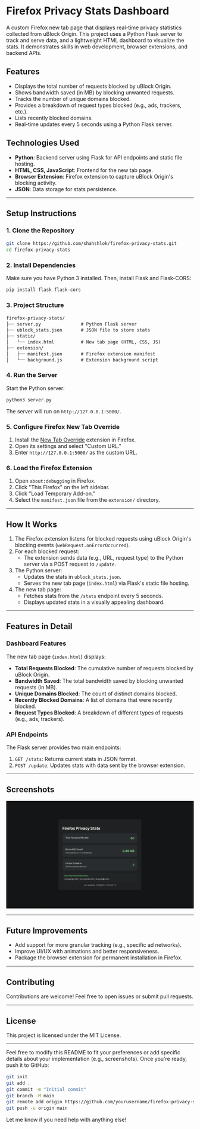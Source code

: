 
# **Firefox Privacy Stats Dashboard**

A custom Firefox new tab page that displays real-time privacy statistics collected from uBlock Origin. This project uses a Python Flask server to track and serve data, and a lightweight HTML dashboard to visualize the stats. It demonstrates skills in web development, browser extensions, and backend APIs.

## **Features**
- Displays the total number of requests blocked by uBlock Origin.
- Shows bandwidth saved (in MB) by blocking unwanted requests.
- Tracks the number of unique domains blocked.
- Provides a breakdown of request types blocked (e.g., ads, trackers, etc.).
- Lists recently blocked domains.
- Real-time updates every 5 seconds using a Python Flask server.

## **Technologies Used**
- **Python**: Backend server using Flask for API endpoints and static file hosting.
- **HTML, CSS, JavaScript**: Frontend for the new tab page.
- **Browser Extension**: Firefox extension to capture uBlock Origin's blocking activity.
- **JSON**: Data storage for stats persistence.

---

## **Setup Instructions**

### **1. Clone the Repository**
```bash
git clone https://github.com/shahshlok/firefox-privacy-stats.git
cd firefox-privacy-stats
```

### **2. Install Dependencies**
Make sure you have Python 3 installed. Then, install Flask and Flask-CORS:
```bash
pip install flask flask-cors
```

### **3. Project Structure**
```plaintext
firefox-privacy-stats/
├── server.py               # Python Flask server
├── ublock_stats.json       # JSON file to store stats
├── static/
│   └── index.html          # New tab page (HTML, CSS, JS)
├── extension/
│   ├── manifest.json       # Firefox extension manifest
│   └── background.js       # Extension background script
```

### **4. Run the Server**
Start the Python server:
```bash
python3 server.py
```
The server will run on `http://127.0.0.1:5000/`.

### **5. Configure Firefox New Tab Override**
1. Install the [New Tab Override](https://addons.mozilla.org/en-US/firefox/addon/new-tab-override/) extension in Firefox.
2. Open its settings and select "Custom URL."
3. Enter `http://127.0.0.1:5000/` as the custom URL.

### **6. Load the Firefox Extension**
1. Open `about:debugging` in Firefox.
2. Click "This Firefox" on the left sidebar.
3. Click "Load Temporary Add-on."
4. Select the `manifest.json` file from the `extension/` directory.

---

## **How It Works**

1. The Firefox extension listens for blocked requests using uBlock Origin's blocking events (`webRequest.onErrorOccurred`).
2. For each blocked request:
   - The extension sends data (e.g., URL, request type) to the Python server via a POST request to `/update`.
3. The Python server:
   - Updates the stats in `ublock_stats.json`.
   - Serves the new tab page (`index.html`) via Flask's static file hosting.
4. The new tab page:
   - Fetches stats from the `/stats` endpoint every 5 seconds.
   - Displays updated stats in a visually appealing dashboard.

---

## **Features in Detail**

### **Dashboard Features**
The new tab page (`index.html`) displays:
- **Total Requests Blocked**: The cumulative number of requests blocked by uBlock Origin.
- **Bandwidth Saved**: The total bandwidth saved by blocking unwanted requests (in MB).
- **Unique Domains Blocked**: The count of distinct domains blocked.
- **Recently Blocked Domains**: A list of domains that were recently blocked.
- **Request Types Blocked**: A breakdown of different types of requests (e.g., ads, trackers).

### **API Endpoints**
The Flask server provides two main endpoints:
1. `GET /stats`: Returns current stats in JSON format.
2. `POST /update`: Updates stats with data sent by the browser extension.

---

## Screenshots

![Firefox Privacy Stats Dashboard](images/dashboard-screenshot.png)

---

## **Future Improvements**
- Add support for more granular tracking (e.g., specific ad networks).
- Improve UI/UX with animations and better responsiveness.
- Package the browser extension for permanent installation in Firefox.

---

## **Contributing**
Contributions are welcome! Feel free to open issues or submit pull requests.

---

## **License**
This project is licensed under the MIT License.

---

Feel free to modify this README to fit your preferences or add specific details about your implementation (e.g., screenshots). Once you're ready, push it to GitHub:

```bash
git init
git add .
git commit -m "Initial commit"
git branch -M main
git remote add origin https://github.com/yourusername/firefox-privacy-stats.git
git push -u origin main
```

Let me know if you need help with anything else!